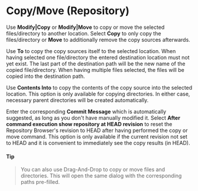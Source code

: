 # Copy/Move (Repository)

Use **Modify\|Copy** or **Modify\|Move** to copy or move the selected
files/directory to another location. Select **Copy** to only copy the
files/directory or **Move** to additionally remove the copy sources
afterwards.

Use **To** to copy the copy sources itself to the selected location.
When having selected one file/directory the entered destination location
must not yet exist. The last part of the destination path will be the
new name of the copied file/directory. When having multiple files
selected, the files will be copied into the destination path.

Use **Contents Into** to copy the contents of the copy source into the
selected location. This option is only available for copying
directories. In either case, necessary parent directories will be
created automatically.

Enter the corresponding **Commit Message** which is automatically
suggested, as long as you don't have manually modified it. Select
**After command execution show repository at HEAD revision** to reset
the Repository Browser's revision to HEAD after having performed the
copy or move command. This option is only available if the current
revision not set to HEAD and it is convenient to immediately see the
copy results (in HEAD).


#### Tip
>
>
>You can also use Drag-And-Drop to copy or move files and directories.
>This will open the same dialog with the corresponding paths pre-filled.
>
>
